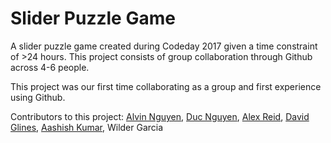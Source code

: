 # Slider Puzzle Game
A slider puzzle game created during Codeday 2017 given a time constraint of >24 hours. This project consists of group collaboration through Github across 4-6 people.

This project was our first time collaborating as a group and first experience using Github.

Contributors to this project:
[Alvin Nguyen](https://github.com/alveeno),
[Duc Nguyen](https://github.com/davidnguyen2302),
[Alex Reid](https://github.com/cshourglass),
[David Glines](https://github.com/dglines86),
[Aashish Kumar](https://github.com/vats96ashu),
Wilder Garcia
